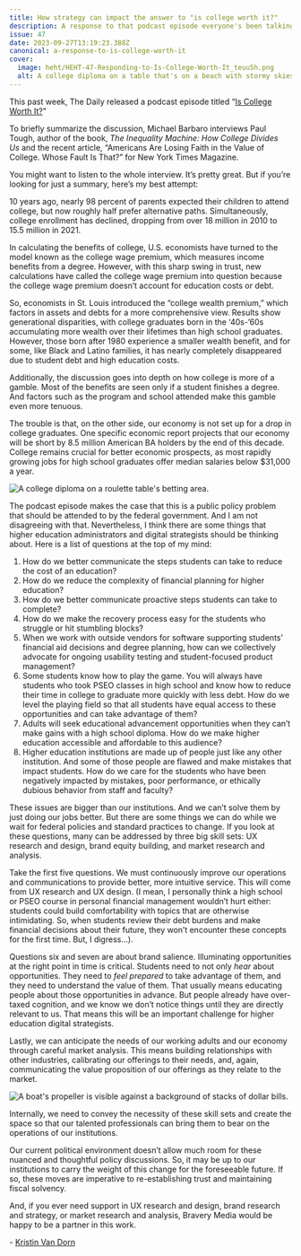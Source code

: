 ```yaml
---
title: How strategy can impact the answer to "is college worth it?"
description: A response to that podcast episode everyone's been talking about.
issue: 47
date: 2023-09-27T13:19:23.388Z
canonical: a-response-to-is-college-worth-it
cover:
  image: heht/HEHT-47-Responding-to-Is-College-Worth-It_teuu5h.png
  alt: A college diploma on a table that's on a beach with stormy skies overhead.
---
```


This past week, The Daily released a podcast episode titled “[Is College Worth It?](https://open.spotify.com/episode/3iST6D8m5vwIeTf9nU0tGf)” 

To briefly summarize the discussion, Michael Barbaro interviews Paul Tough, author of the book, *The Inequality Machine: How College Divides Us* and the recent article, “Americans Are Losing Faith in the Value of College. Whose Fault Is That?” for New York Times Magazine. 

You might want to listen to the whole interview. It’s pretty great. But if you’re looking for just a summary, here’s my best attempt:

10 years ago, nearly 98 percent of parents expected their children to attend college, but now roughly half prefer alternative paths. Simultaneously, college enrollment has declined, dropping from over 18 million in 2010 to 15.5 million in 2021.

In calculating the benefits of college, U.S. economists have turned to the model known as the college wage premium, which measures income benefits from a degree. However, with this sharp swing in trust, new calculations have called the college wage premium into question because the college wage premium doesn’t account for education costs or debt. 

So, economists in St. Louis introduced the “college wealth premium,” which factors in assets and debts for a more comprehensive view. Results show generational disparities, with college graduates born in the ‘40s-’60s accumulating more wealth over their lifetimes than high school graduates. However, those born after 1980 experience a smaller wealth benefit, and for some, like Black and Latino families, it has nearly completely disappeared due to student debt and high education costs.

Additionally, the discussion goes into depth on how college is more of a gamble. Most of the benefits are seen only if a student finishes a degree. And factors such as the program and school attended make this gamble even more tenuous. 

The trouble is that, on the other side, our economy is not set up for a drop in college graduates. One specific economic report projects that our economy will be short by 8.5 million American BA holders by the end of this decade. College remains crucial for better economic prospects, as most rapidly growing jobs for high school graduates offer median salaries below $31,000 a year.

![A college diploma on a roulette table's betting area.](/assets/uploads/heht-47-a-gamble.png "A gamble?")

The podcast episode makes the case that this is a public policy problem that should be attended to by the federal government. And I am not disagreeing with that. Nevertheless, I think there are some things that higher education administrators and digital strategists should be thinking about. Here is a list of questions at the top of my mind: 

1. How do we better communicate the steps students can take to reduce the cost of an education? 
2. How do we reduce the complexity of financial planning for higher education?
3. How do we better communicate proactive steps students can take to complete?   
4. How do we make the recovery process easy for the students who struggle or hit stumbling blocks?  
5. When we work with outside vendors for software supporting students’ financial aid decisions and degree planning, how can we collectively advocate for ongoing usability testing and student-focused product management? 
6. Some students know how to play the game. You will always have students who took PSEO classes in high school and know how to reduce their time in college to graduate more quickly with less debt. How do we level the playing field so that all students have equal access to these opportunities and can take advantage of them? 
7. Adults will seek educational advancement opportunities when they can’t make gains with a high school diploma. How do we make higher education accessible and affordable to this audience?
8. Higher education institutions are made up of people just like any other institution. And some of those people are flawed and make mistakes that impact students. How do we care for the students who have been negatively impacted by mistakes, poor performance, or ethically dubious behavior from staff and faculty?

These issues are bigger than our institutions. And we can’t solve them by just doing our jobs better. But there are some things we can do while we wait for federal policies and standard practices to change. If you look at these questions, many can be addressed by three big skill sets: UX research and design, brand equity building, and market research and analysis. 

Take the first five questions. We must continuously improve our operations and communications to provide better, more intuitive service. This will come from UX research and UX design. (I mean, I personally think a high school or PSEO course in personal financial management wouldn’t hurt either: students could build comfortability with topics that are otherwise intimidating. So, when students review their debt burdens and make financial decisions about their future, they won’t encounter these concepts for the first time. But, I digress…). 

Questions six and seven are about brand salience. Illuminating opportunities at the right point in time is critical. Students need to not only *hear* about opportunities. They need to *feel prepared* to take advantage of them, and they need to understand the value of them. That usually means educating people about those opportunities in advance. But people already have over-taxed cognition, and we know we don’t notice things until they are directly relevant to us. That means this will be an important challenge for higher education digital strategists. 

Lastly, we can anticipate the needs of our working adults and our economy through careful market analysis. This means building relationships with other industries, calibrating our offerings to their needs, and, again, communicating the value proposition of our offerings as they relate to the market. 

![A boat's propeller is visible against a background of stacks of dollar bills.](/assets/uploads/heht-47-value-prop.png "Value prop. Get it?")

Internally, we need to convey the necessity of these skill sets and create the space so that our talented professionals can bring them to bear on the operations of our institutions. 

Our current political environment doesn’t allow much room for these nuanced and thoughtful policy discussions. So, it may be up to our institutions to carry the weight of this change for the foreseeable future. If so, these moves are imperative to re-establishing trust and maintaining fiscal solvency. 

And, if you ever need support in UX research and design, brand research and strategy, or market research and analysis, Bravery Media would be happy to be a partner in this work.

\-﻿ [Kristin Van Dorn](https://www.linkedin.com/in/kristinvandorn/)